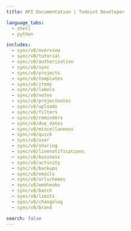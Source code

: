 ```yaml
---
title: API Documentation | Todoist Developer

language_tabs:
  - shell
  - python

includes:
  - sync/v8/overview
  - sync/v8/tutorial
  - sync/v8/authorization
  - sync/v8/sync
  - sync/v8/projects
  - sync/v8/templates
  - sync/v8/items
  - sync/v8/labels
  - sync/v8/notes
  - sync/v8/projectnotes
  - sync/v8/uploads
  - sync/v8/filters
  - sync/v8/reminders
  - sync/v8/due_dates
  - sync/v8/miscellaneous
  - sync/v8/quick
  - sync/v8/user
  - sync/v8/sharing
  - sync/v8/livenotifications
  - sync/v8/business
  - sync/v8/activity
  - sync/v8/backups
  - sync/v8/emails
  - sync/v8/urlschemes
  - sync/v8/webhooks
  - sync/v8/batch
  - sync/v8/limits
  - sync/v8/changelog
  - sync/v8/brand

search: false
---
```


<!--

The MIT License (MIT)

Copyright (c) 2014-2017 Doist

Permission is hereby granted, free of charge, to any person obtaining a copy
of this software and associated documentation files (the "Software"), to deal
in the Software without restriction, including without limitation the rights
to use, copy, modify, merge, publish, distribute, sublicense, and/or sell
copies of the Software, and to permit persons to whom the Software is
furnished to do so, subject to the following conditions:

The above copyright notice and this permission notice shall be included in all
copies or substantial portions of the Software.

THE SOFTWARE IS PROVIDED "AS IS", WITHOUT WARRANTY OF ANY KIND, EXPRESS OR
IMPLIED, INCLUDING BUT NOT LIMITED TO THE WARRANTIES OF MERCHANTABILITY,
FITNESS FOR A PARTICULAR PURPOSE AND NONINFRINGEMENT. IN NO EVENT SHALL THE
AUTHORS OR COPYRIGHT HOLDERS BE LIABLE FOR ANY CLAIM, DAMAGES OR OTHER
LIABILITY, WHETHER IN AN ACTION OF CONTRACT, TORT OR OTHERWISE, ARISING FROM,
OUT OF OR IN CONNECTION WITH THE SOFTWARE OR THE USE OR OTHER DEALINGS IN THE
SOFTWARE.

-->
